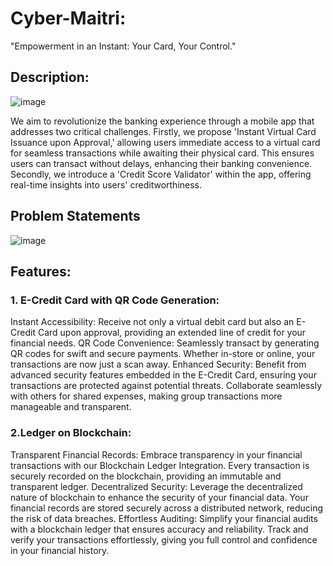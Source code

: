 
# Cyber-Maitri: 
"Empowerment in an Instant: Your Card, Your Control."

## Description:
![image](https://github.com/YASH-RAJ-HANS/scale_91-_hackn_Team_Hackerx/assets/97382303/452aecd6-966c-4bdd-bf43-b4f31d76660c)


We aim to revolutionize the banking experience through a mobile app that addresses two critical challenges. Firstly, we propose 'Instant Virtual Card Issuance upon Approval,' allowing users immediate access to a virtual card for seamless transactions while awaiting their physical card. This ensures users can transact without delays, enhancing their banking convenience. Secondly, we introduce a 'Credit Score Validator' within the app, offering real-time insights into users' creditworthiness. 

## Problem Statements
![image](https://github.com/YASH-RAJ-HANS/scale_91-_hackn_Team_Hackerx/assets/97382303/4cdca415-7f9c-4cd0-b78e-177d962ae751)

## Features:
### 1. E-Credit Card with QR Code Generation:
Instant Accessibility: Receive not only a virtual debit card but also an E-Credit Card upon approval, providing an extended line of credit for your financial needs.
QR Code Convenience: Seamlessly transact by generating QR codes for swift and secure payments. Whether in-store or online, your transactions are now just a scan away.
Enhanced Security: Benefit from advanced security features embedded in the E-Credit Card, ensuring your transactions are protected against potential threats.
Collaborate seamlessly with others for shared expenses, making group transactions more manageable and transparent. 
### 2.Ledger on Blockchain: 
Transparent Financial Records: Embrace transparency in your financial transactions with our Blockchain Ledger Integration. Every transaction is securely recorded on the blockchain, providing an immutable and transparent ledger.
Decentralized Security: Leverage the decentralized nature of blockchain to enhance the security of your financial data. Your financial records are stored securely across a distributed network, reducing the risk of data breaches.
Effortless Auditing: Simplify your financial audits with a blockchain ledger that ensures accuracy and reliability. Track and verify your transactions effortlessly, giving you full control and confidence in your financial history.


